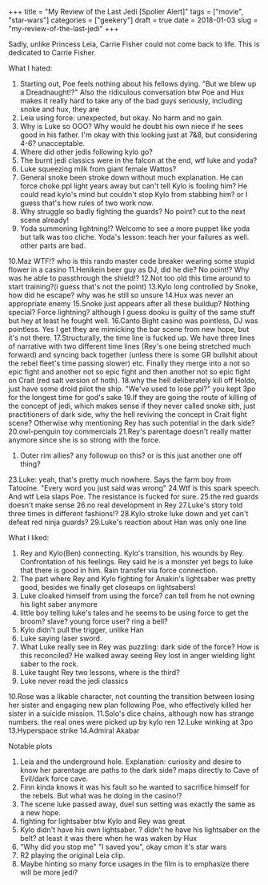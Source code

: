 +++
title = "My Review of the Last Jedi [Spolier Alert]"
tags = ["movie", "star-wars"]
categories = ["geekery"]
draft = true
date = 2018-01-03
slug = "my-review-of-the-last-jedi"
+++

Sadly, unlike Princess Leia, Carrie Fisher could not come back to life.
This is dedicated to Carrie Fisher.

What I hated:

1.  Starting out, Poe feels nothing about his fellows dying. "But we blew up a
    Dreadnaught!?" Also the ridiculous conversation btw Poe and Hux makes it
    really hard to take any of the bad guys seriously, including snoke and hux,
    they are
2.  Leia using force: unexpected, but okay. No harm and no gain.
3.  Why is Luke so OOO? Why would he doubt his own niece if he sees good in his
    father. I'm okay with this looking just at 7&8, but considering 4-6?
    unacceptable.
4.  Where did other jedis following kylo go?
5.  The burnt jedi classics were in the falcon at the end, wtf luke and yoda?
6.  Luke squeezing milk from giant female Wattos?
7.  General snoke been stroke down without much explanation. He can force choke
    ppl light years away but can't tell Kylo is fooling him? He could read kylo's
    mind but couldn't stop Kylo from stabbing him? or I guess that's how rules of
    two work now.
8.  Why struggle so badly fighting the guards? No point? cut to the next scene already!
9.  Yoda summoning lightning!? Welcome to see a more puppet like yoda but talk
    was too cliche. Yoda's lesson: teach her your failures as well. other parts are bad.

10.Maz WTF!? who is this rando master code breaker wearing some stupid flower in a casino
11.Henikein beer guy as DJ, did he die? No point!? Why was he able to
passthrough the shield!?
12.Not too old this time around to start training?(i guess that's not the point)
13.Kylo long controlled by Snoke, how did he escape? why was he still so unsure
14.Hux was never an appropriate enemy
15.Snoke just appears after all these buildup? Nothing special? Force lightning?
although I guess dooku is guilty of the same stuff but hey at least he fought well.
16.Canto Bight casino was pointless, DJ was pointless. Yes I get they are
mimicking the bar scene from new hope, but it's not there.
17.Structurally, the time line is fucked up. We have three lines of narrative
with two different time lines (Rey's one being stretched much forward) and
syncing back together (unless there is some GR bullshit about the rebel fleet's
time passing slower) etc. Finally they merge into a not so epic fight and another
not so epic fight and then another not so epic fight on Crait (red salt version
of hoth).
18.why the hell deliberately kill off Holdo, just have some droid pilot the
ship. "We've used to lose ppl?" you kept 3po for the longest time for god's sake
19.If they are going the route of killing of the concept of jedi, which makes
sense if they never called snoke sith, just practitioners of dark side, why the
hell reviving the concept in Crait fight scene? Otherwise why mentioning Rey has
such potential in the dark side?
20.owl-penguin toy commercials
21.Rey's parentage doesn't really matter anymore since she is so strong with the
force.

1.  Outer rim allies? any followup on this? or is this just another one off
    thing?

23.Luke: yeah, that's pretty much nowhere. Says the farm boy from
Tatooine. "Every word you just said was wrong"
24.Wtf is this spark speech. And wtf Leia slaps Poe. The resistance is fucked
for sure.
25.the red guards doesn't make sense
26.no real development in Rey
27.Luke's story told three times in different fashions!?
28.Kylo stroke luke down and yet can't defeat red ninja guards?
29.Luke's reaction about Han was only one line

What I liked:

1.  Rey and Kylo(Ben) connecting. Kylo's transition, his wounds by
    Rey. Confrontation of his feelings. Rey said he is a monster yet begs to luke
    that there is good in him. Rain transfer via force connection.
2.  The part where Rey and Kylo fighting for Anakin's lightsaber was pretty good,
    besides we finally get closeups on lightsabers!
3.  Luke cloaked himself from using the force? can tell from he not owning his
    light saber anymore
4.  little boy telling luke's tales and he seems to be using force to get the
    broom? slave? young force user? ring a bell?
5.  Kylo didn't pull the trigger, unlike Han
6.  Luke saying laser sword.
7.  What Luke really see in Rey was puzzling: dark side of the force? How is this
    reconciled? He walked away seeing Rey lost in anger wielding light saber to
    the rock.
8.  Luke taught Rey two lessons, where is the third?
9.  Luke never read the jedi classics

10.Rose was a likable character, not counting the transition between losing her
sister and engaging new plan following Poe, who effectively killed her sister in
a suicide mission.
11.Solo's dice chains, although now has strange numbers. the real ones were
picked up by kylo ren
12.Luke winking at 3po
13.Hyperspace strike
14.Admiral Akabar

Notable plots

1.  Leia and the underground hole. Explanation: curiosity and desire to know her
    parentage are paths to the dark side? maps directly to Cave of Evil/dark
    force cave.
2.  Finn kinda knows it was his fault so he wanted to sacrifice himself for the
    rebels. But what was he doing in the casino!?
3.  The scene luke passed away, duel sun setting was exactly the same as a new
    hope.
4.  fighting for lightsaber btw Kylo and Rey was great
5.  Kylo didn't have his own lightsaber. ? didn't he have his lightsaber on the
    belt? at least it was there when he was waken by Hux
6.  "Why did you stop me" "I saved you", okay cmon it's star wars
7.  R2 playing the original Leia clip.
8.  Maybe hinting so many force usages in the film is to emphasize there will be
    more jedi?
